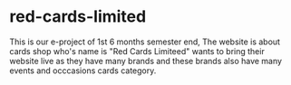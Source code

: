 # red-cards-limited
This is our e-project of 1st 6 months semester end, The website is about cards shop who's name is "Red Cards Limiteed"  wants to bring their website live as they have many brands and these brands also have many events and occcasions cards category.
